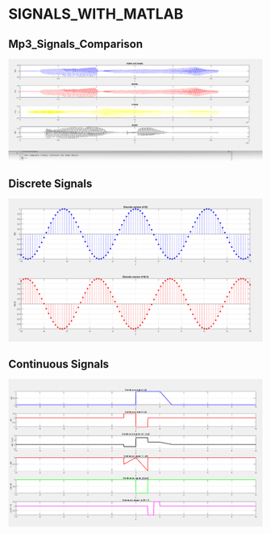 # SIGNALS_WITH_MATLAB

## Mp3_Signals_Comparison
<img src="https://github.com/SEIDY-KANTE/SIGNALS_WITH_MATLAB/blob/main/Outputs/Mp3_Signals_Comparison.png" alt="Mp3 Signals Comparison Output"/>

## Discrete Signals
<img src="https://github.com/SEIDY-KANTE/SIGNALS_WITH_MATLAB/blob/main/Outputs/Discrete_Signals.png" alt="Discrete Signals Output"/>

## Continuous Signals
<img src="https://github.com/SEIDY-KANTE/SIGNALS_WITH_MATLAB/blob/main/Outputs/Continuous_Signals.png" alt="Continuous Signals Output"/>
